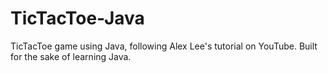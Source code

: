 # TicTacToe-Java
TicTacToe game using Java, following Alex Lee's tutorial on YouTube. Built for the sake of learning Java. 

